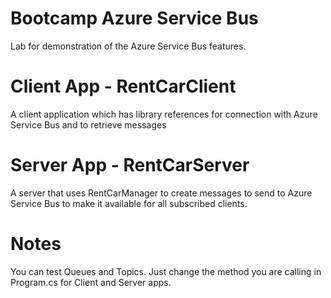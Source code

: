 # Bootcamp Azure Service Bus
Lab for demonstration of the Azure Service Bus features. 

# Client App - RentCarClient
A client application which has library references for connection with Azure Service Bus and to retrieve messages
 
# Server App - RentCarServer
A server that uses RentCarManager to create messages to send to Azure Service Bus to make it available for all subscribed clients.

# Notes
You can test Queues and Topics. Just change the method you are calling in Program.cs for Client and Server apps.
